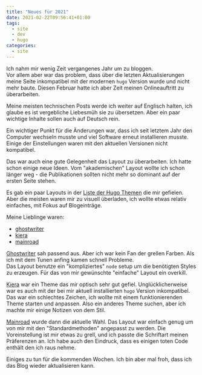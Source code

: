 ```yaml
---
title: "Neues für 2021"
date: 2021-02-22T09:56:41+01:00
tags:
  - site
  - dev
  - hugo
categories:
  - site
---
```


Ich nahm mir wenig Zeit vergangenes Jahr um zu bloggen.  
Vor allem aber war das problem, dass über die letzten Aktualisierungen meine Seite inkompatibel mit der modernen `hugo` Version wurde und nicht mehr baute.
Diesen Februar hatte ich aber Zeit meinen Onlineauftritt zu überarbeiten.

Meine meisten technischen Posts werde ich weiter auf Englisch halten, ich glaube es ist vergebliche Liebesmüh sie zu übersetzen. 
Aber ein paar wichtige Inhalte sollen auch auf Deutsch rein.
<!--more-->

Ein wichtiger Punkt für die Änderungen war, dass ich seit letztem Jahr den Computer wechseln musste und viel Software erneut installieren musste.
Einige der Einstellungen waren mit den aktuellen Versionen nicht kompatibel.

Das war auch eine gute Gelegenheit das Layout zu überarbeiten.
Ich hatte schon einige neue Ideen.
Vom "akademischen" Layout wollte ich schon länger weg - die Publikationen sollten nicht mehr so dominant auf der ersten Seite stehen.

Es gab ein paar Layouts in der [Liste der Hugo Themen][hll] die mir gefielen.
Aber die meisten waren mir zu visuell überladen, ich wollte etwas relativ einfaches, mit Fokus auf Blogeinträge.

Meine Lieblinge waren: 
 - [ghostwriter][]
 - [kiera][]
 - [mainroad][]
 
[Ghostwriter][ghostwriter] sah passend aus. Aber ich war kein Fan der grellen Farben.
Als ich mit dem Tunen anfing kamen schnell Probleme.  
Das Layout benutze ein "kompliziertes" `node` setup um die benötigten Styles zu erzeugen. 
Für das von mir gewünschte "einfache" Layout ein overkill.

[Kiera][kiera] war ein Theme das mir optisch sehr gut gefiel.
Unglücklicherweise war es auch mit der bei mir aktuell installierten `hugo` Version inkompatibel. 
Das war ein schlechtes Zeichen, ich wollte mit einem funktionierenden Theme starten und anpassen. 
Also ein anderes Theme suchen, aber ich machte mir einige Notizen von dem Stil.


[Mainroad][mainroad] wurde dann die aktuelle Wahl.
Das Layout war einfach genug um von mir mit den "Standardmethoden" angepasst zu werden.
Die Voreinstellung ist mir etwas zu grell, und ich passte die Schriftart meinen Präferenzen an.
Ich habe auch den Eindruck, dass es einigen toten Code enthält den ich raus nehme.

Einiges zu tun für die kommenden Wochen.
Ich bin aber mal froh, dass ich das Blog wieder aktualisieren kann.

[hll]: https://themes.gohugo.io
[mainroad]: https://themes.gohugo.io/mainroad/
[kiera]: https://themes.gohugo.io/hugo-kiera/
[ghostwriter]: https://themes.gohugo.io/ghostwriter/
